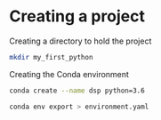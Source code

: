 # Creating a project


Creating a directory to hold the project
```bash
mkdir my_first_python
```

Creating the Conda environment
```sh
conda create --name dsp python=3.6
```

```sh
conda env export > environment.yaml
```
